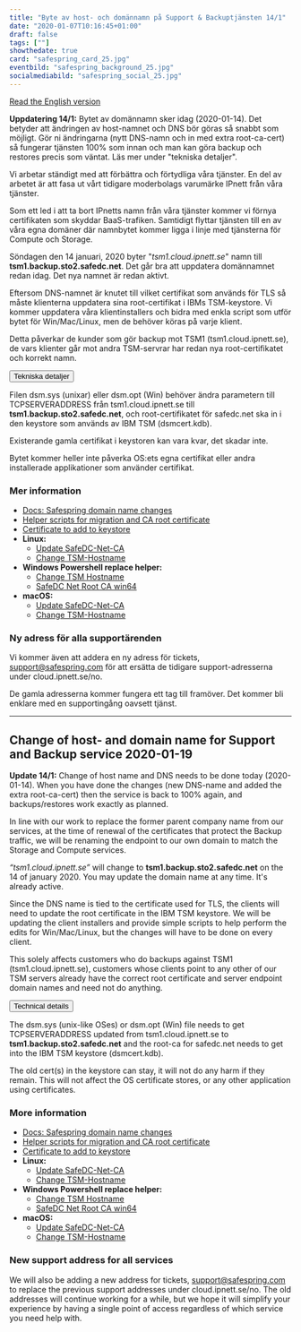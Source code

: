 ```yaml
---
title: "Byte av host- och domännamn på Support & Backuptjänsten 14/1"
date: "2020-01-07T10:16:45+01:00"
draft: false
tags: [""]
showthedate: true
card: "safespring_card_25.jpg"
eventbild: "safespring_background_25.jpg"
socialmediabild: "safespring_social_25.jpg"
---
```


<a id="text-button" href="#english">Read the English version</a>

**Uppdatering 14/1:** Bytet av domännamn sker idag (2020-01-14). Det betyder att ändringen av host-namnet och DNS bör göras så snabbt som möjligt. Gör ni ändringarna (nytt DNS-namn och in med extra root-ca-cert) så fungerar tjänsten 100% som innan och man kan göra backup och restores precis som väntat. Läs mer under "tekniska detaljer".

<div class="ingress"><p>Vi arbetar ständigt  med att förbättra och förtydliga våra tjänster. En del av arbetet är att fasa ut vårt tidigare moderbolags varumärke IPnett från våra tjänster.</p></div>

Som ett led i att ta bort IPnetts namn från våra tjänster kommer vi förnya certifikaten som skyddar BaaS-trafiken. Samtidigt flyttar tjänsten till en av våra egna domäner där namnbytet kommer ligga i linje med tjänsterna för Compute och Storage.

Söndagen den 14 januari, 2020 byter "*tsm1.cloud.ipnett.se*" namn till **tsm1.backup.sto2.safedc.net**. Det går bra att uppdatera domännamnet redan idag. Det nya namnet är redan aktivt.


Eftersom DNS-namnet är knutet till vilket certifikat som används för TLS så måste klienterna uppdatera sina root-certifikat i IBMs TSM-keystore. Vi kommer uppdatera våra klientinstallers och bidra med enkla script som utför bytet för Win/Mac/Linux, men de behöver köras på varje klient.

Detta påverkar de kunder som gör backup mot TSM1 (tsm1.cloud.ipnett.se), de vars klienter går mot andra TSM-servrar har redan nya root-certifikatet och korrekt namn.

<div class="accordion-box">
<button class="accordion">Tekniska detaljer</button>
<div class="panel content-body">
<p>Filen dsm.sys (unixar) eller dsm.opt (Win) behöver ändra parametern till TCPSERVERADDRESS från tsm1.cloud.ipnett.se till <b>tsm1.backup.sto2.safedc.net</b>, och root-certifikatet för safedc.net ska in i den keystore som används av IBM TSM (dsmcert.kdb). </p><p>Existerande gamla certifikat i keystoren kan vara kvar, det skadar inte. </p><p>Bytet kommer heller inte påverka OS:ets egna certifikat eller andra installerade applikationer som använder certifikat.</p>
<h3>Mer information</h3>
<ul>
  <li><a href="https://docs.safespring.com/service/domain-changes/">Docs: Safespring domain name changes</a></li>
  <li><a href="https://github.com/safespring/cloud-BaaS/tree/master/pki">Helper scripts for migration and CA root certificate</a></li>
  <li><a href="https://github.com/safespring/cloud-BaaS/blob/master/pki/SafeDC-Net-Root-CA.pem">Certificate to add to keystore </a></li>
  <li><b>Linux:</b>
    <ul>
      <li><a href="https://github.com/safespring/cloud-BaaS/blob/master/pki/Update-SafeDC-Net-CA.sh">Update SafeDC-Net-CA</a></li>
      <li><a href="https://github.com/safespring/cloud-BaaS/blob/master/pki/Change-TSM-Hostname.sh">Change TSM-Hostname</a></li>
    </ul>
  </li>
  <li><b>Windows Powershell replace helper:</b>
    <ul>
      <li><a href="https://github.com/safespring/cloud-BaaS/blob/master/pki/Change-TSM-Hostname.cmd">Change TSM Hostname</a></li>
      <li><a href="https://github.com/safespring/cloud-BaaS/blob/master/pki/SafeDC-Net-Root-CA-win64.bat ">SafeDC Net Root CA win64</a></li>
    </ul>
  </li>
  <li><b>macOS:</b>
    <ul>
      <li><a href="https://github.com/safespring/cloud-BaaS/blob/master/pki/MacOSX-Update-SafeDC-Net-CA.sh">Update SafeDC-Net-CA</a></li>
      <li><a href="https://github.com/safespring/cloud-BaaS/blob/master/pki/MacOS-Change-TSM-Hostname.sh">Change TSM-Hostname</a></li>
    </ul>
  </li>
</ul>
<div class="pb-3"> </div>
</div>
</div>

### Ny adress för alla supportärenden

Vi kommer även att addera en ny adress för tickets, <a href="mailto:support@safespring.com">support@safespring.com</a> för att ersätta de tidigare support-adresserna under cloud.ipnett.se/no.

De gamla adresserna kommer fungera ett tag till framöver. Det kommer bli enklare med en supportingång oavsett tjänst.

---

<h2 id="english">Change of host- and domain name for Support and Backup service 2020-01-19</h2>

**Update 14/1:** Change of host name and DNS needs to be done today (2020-01-14). When you have done the changes (new DNS-name and added the extra root-ca-cert) then the service is back to 100% again, and backups/restores work exactly as planned.

In line with our work to replace the former parent company name from our services, at the time of renewal of the certificates that protect the Backup traffic, we will be renaming the endpoint to our own domain to match the Storage and Compute services.

*“tsm1.cloud.ipnett.se”* will change to **tsm1.backup.sto2.safedc.net** on the 14 of january 2020. You may update the domain name at any time. It's already active.

Since the DNS name is tied to the certificate used for TLS, the clients will need to update the root certificate in the IBM TSM keystore. We will be updating the client installers and provide simple scripts to help perform the edits for Win/Mac/Linux, but the changes will have to be done on every client.

This solely affects customers who do backups against TSM1 (tsm1.cloud.ipnett.se), customers whose clients point to any other of our TSM servers already have the correct root certificate and server endpoint domain names and need not do anything.

<div class="accordion-box">
<button class="accordion">Technical details</button>
<div class="panel content-body">
<p>The dsm.sys (unix-like OSes) or dsm.opt (Win) file needs to get TCPSERVERADDRESS updated from tsm1.cloud.ipnett.se to <b>tsm1.backup.sto2.safedc.net</b> and the root-ca for safedc.net needs to get into the IBM TSM keystore (dsmcert.kdb).</p><p>The old cert(s) in the keystore can stay, it will not do any harm if they remain. This will not affect the OS certificate stores, or any other application using certificates. </p>
<h3>More information</h3>
<ul>
  <li><a href="https://docs.safespring.com/service/domain-changes/">Docs: Safespring domain name changes</a></li>
  <li><a href="https://github.com/safespring/cloud-BaaS/tree/master/pki">Helper scripts for migration and CA root certificate</a></li>
  <li><a href="https://github.com/safespring/cloud-BaaS/blob/master/pki/SafeDC-Net-Root-CA.pem">Certificate to add to keystore </a></li>
  <li><b>Linux:</b>
    <ul>
      <li><a href="https://github.com/safespring/cloud-BaaS/blob/master/pki/Update-SafeDC-Net-CA.sh">Update SafeDC-Net-CA</a></li>
      <li><a href="https://github.com/safespring/cloud-BaaS/blob/master/pki/Change-TSM-Hostname.sh">Change TSM-Hostname</a></li>
    </ul>
  </li>
  <li><b>Windows Powershell replace helper:</b>
    <ul>
      <li><a href="https://github.com/safespring/cloud-BaaS/blob/master/pki/Change-TSM-Hostname.cmd">Change TSM Hostname</a></li>
      <li><a href="https://github.com/safespring/cloud-BaaS/blob/master/pki/SafeDC-Net-Root-CA-win64.bat ">SafeDC Net Root CA win64</a></li>
    </ul>
  </li>
  <li><b>macOS:</b>
    <ul>
      <li><a href="https://github.com/safespring/cloud-BaaS/blob/master/pki/MacOSX-Update-SafeDC-Net-CA.sh">Update SafeDC-Net-CA</a></li>
      <li><a href="https://github.com/safespring/cloud-BaaS/blob/master/pki/MacOS-Change-TSM-Hostname.sh">Change TSM-Hostname</a></li>
    </ul>
  </li>
</ul>
<div class="pb-3"> </div>
</div>
</div>

### New support address for all services
We will also be adding a new address for tickets, <a href="mailto:support@safespring.com">support@safespring.com</a> to replace the previous support addresses under cloud.ipnett.se/no. The old addresses will continue working for a while, but we hope it will simplify your experience by having a single point of access regardless of which service you need help with.

<script>
var acc = document.getElementsByClassName("accordion");
var i;

for (i = 0; i < acc.length; i++) {
  acc[i].addEventListener("click", function() {
    this.classList.toggle("active-utbildning");
    var panel = this.nextElementSibling;
    if (panel.style.maxHeight) {
      panel.style.maxHeight = null;
    } else {
      panel.style.maxHeight = panel.scrollHeight + "px";
    }
  });
}
</script>

